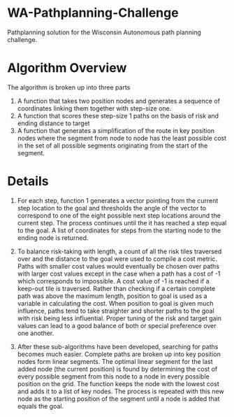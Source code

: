 # WA-Pathplanning-Challenge
 Pathplanning solution for the Wisconsin Autonomous path planning challenge.

# Algorithm Overview

The algorithm is broken up into three parts
1. A function that takes two position nodes and generates a sequence of coordinates linking them together with step-size one.
2. A function that scores these step-size 1 paths on the basis of risk and ending distance to target
3. A function that generates a simplification of the route in key position nodes where the segment from node to node has the least possible cost in the set of all possible segments originating from the start of the segment.

# Details

1. For each step, function 1 generates a vector pointing from the current step location to the goal and thresholds the angle of the vector to correspond to one of the eight possible next step locations around the current step. The process continues until the it has reached a step equal to the goal. A list of coordinates for steps from the starting node to the ending node is returned.

2. To balance risk-taking with length, a count of all the risk tiles traversed over and the distance to the goal were used to compile a cost metric. Paths with smaller cost values would eventually be chosen over paths with larger cost values except in the case when a path has a cost of -1 which corresponds to impossible. A cost value of -1 is reached if a keep-out tile is traversed. Rather than checking if a certain complete path was above the maximum length, position to goal is used as a variable in calculating the cost. When position to goal is given much influence, paths tend to take straighter and shorter paths to the goal with risk being less influential. Proper tuning of the risk and target gain values can lead to a good balance of both or special preference over one another.

3. After these sub-algorithms have been developed, searching for paths becomes much easier. Complete paths are broken up into key position nodes form linear segments. The optimal linear segment for the last added node (the current position) is found by determining the cost of every possible segment from this node to a node in every possible position on the grid. The function keeps the node with the lowest cost and adds it to a list of key nodes. The process is repeated with this new node as the starting position of the segment until a node is added that equals the goal.

